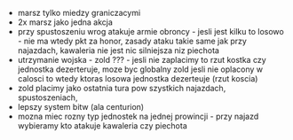 - marsz tylko miedzy graniczacymi
- 2x marsz jako jedna akcja
- przy spustoszeniu wrog atakuje armie obroncy - jesli jest kilku to losowo - nie ma wtedy pkt za honor, zasady ataku takie same jak przy najazdach, kawaleria nie jest nic silniejsza niz piechota
- utrzymanie wojska - zold ??? - jesli nie zaplacimy to rzut kostka czy jednostka dezerteruje, moze byc globalny zold jesli nie oplacony w calosci to wtedy ktoras losowa jednostka dezerteuje (rzut koscia)
- zold placimy jako ostatnia tura pow szystkich najazdach, spustoszeniach,
- lepszy system bitw (ala centurion)
- mozna miec rozny typ jednostek na jednej prowincji - przy najazd wybieramy kto atakuje kawaleria czy piechota
